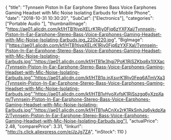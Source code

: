 {
	"title": "Tynnsein Piston In Ear Earphone Stereo Bass Voice Earphones Gaming Headset with Mic Noise Isolating Earbuds for Mobile Phone",
	"date": "2018-10-31 10:30:20",
	"SubCat": ["Electronics"],
	"categories": ["Portable Audio "],
	"thumbnailImage": "https://ae01.alicdn.com/kf/HTB1tjvpXELrK1Rjy0Fjq6zYXFXal/Tynnsein-Piston-In-Ear-Earphone-Stereo-Bass-Voice-Earphones-Gaming-Headset-with-Mic-Noise-Isolating-Earbuds.jpg_220x220.jpg",
	"BigImage": ["https://ae01.alicdn.com/kf/HTB1tjvpXELrK1Rjy0Fjq6zYXFXal/Tynnsein-Piston-In-Ear-Earphone-Stereo-Bass-Voice-Earphones-Gaming-Headset-with-Mic-Noise-Isolating-Earbuds.jpg","https://ae01.alicdn.com/kf/HTB1e3hgj7PoK1RjSZKbq6x1IXXac/Tynnsein-Piston-In-Ear-Earphone-Stereo-Bass-Voice-Earphones-Gaming-Headset-with-Mic-Noise-Isolating-Earbuds.jpg","https://ae01.alicdn.com/kf/HTB1q.inXsvrK1Rjy0Feq6ATmVXa3/Tynnsein-Piston-In-Ear-Earphone-Stereo-Bass-Voice-Earphones-Gaming-Headset-with-Mic-Noise-Isolating-Earbuds.jpg","https://ae01.alicdn.com/kf/HTB1vHyoXvfsK1RjSszgq6yXzpXam/Tynnsein-Piston-In-Ear-Earphone-Stereo-Bass-Voice-Earphones-Gaming-Headset-with-Mic-Noise-Isolating-Earbuds.jpg","https://ae01.alicdn.com/kf/HTB1yACnXx2rK1RkSnhJq6ykdpXa2/Tynnsein-Piston-In-Ear-Earphone-Stereo-Bass-Voice-Earphones-Gaming-Headset-with-Mic-Noise-Isolating-Earbuds.jpg"],
	"actualPrice": 2.48,
	"comparePrice": 3.31,
	"linkurl": "http://s.click.aliexpress.com/e/JzJg7ZA",
	"inStock": 110
}
